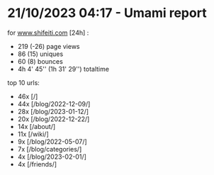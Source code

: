 # 21/10/2023 04:17 - Umami report
for www.shifeiti.com [24h] :

 - 219 (-26) page views
 - 86 (15) uniques
 - 60 (8) bounces
 - 4h 4' 45'' (1h 31' 29'') totaltime


top 10 urls:
 - 46x [/]
 - 44x [/blog/2022-12-09/]
 - 28x [/blog/2023-01-12/]
 - 20x [/blog/2022-12-22/]
 - 14x [/about/]
 - 11x [/wiki/]
 - 9x [/blog/2022-05-07/]
 - 7x [/blog/categories/]
 - 4x [/blog/2023-02-01/]
 - 4x [/friends/]



